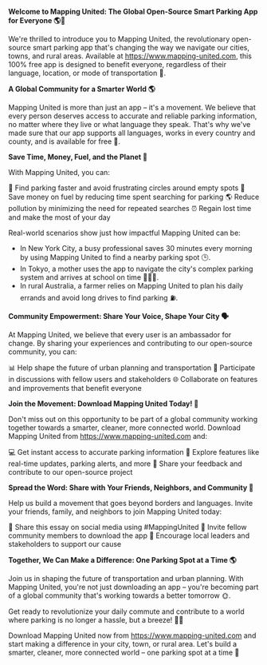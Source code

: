 **Welcome to Mapping United: The Global Open-Source Smart Parking App for Everyone 🌎🚗**

We're thrilled to introduce you to Mapping United, the revolutionary open-source smart parking app that's changing the way we navigate our cities, towns, and rural areas. Available at https://www.mapping-united.com, this 100% free app is designed to benefit everyone, regardless of their language, location, or mode of transportation 🌈.

**A Global Community for a Smarter World 🌎**

Mapping United is more than just an app – it's a movement. We believe that every person deserves access to accurate and reliable parking information, no matter where they live or what language they speak. That's why we've made sure that our app supports all languages, works in every country and county, and is available for free 🌟.

**Save Time, Money, Fuel, and the Planet 🌱**

With Mapping United, you can:

🚗 Find parking faster and avoid frustrating circles around empty spots
💸 Save money on fuel by reducing time spent searching for parking
🌎 Reduce pollution by minimizing the need for repeated searches
⏰ Regain lost time and make the most of your day

Real-world scenarios show just how impactful Mapping United can be:

* In New York City, a busy professional saves 30 minutes every morning by using Mapping United to find a nearby parking spot 🕒.
* In Tokyo, a mother uses the app to navigate the city's complex parking system and arrives at school on time 👩‍👧‍👦.
* In rural Australia, a farmer relies on Mapping United to plan his daily errands and avoid long drives to find parking ⛽️.

**Community Empowerment: Share Your Voice, Shape Your City 🗣️**

At Mapping United, we believe that every user is an ambassador for change. By sharing your experiences and contributing to our open-source community, you can:

📊 Help shape the future of urban planning and transportation
💬 Participate in discussions with fellow users and stakeholders
🌐 Collaborate on features and improvements that benefit everyone

**Join the Movement: Download Mapping United Today! 🎉**

Don't miss out on this opportunity to be part of a global community working together towards a smarter, cleaner, more connected world. Download Mapping United from https://www.mapping-united.com and:

💻 Get instant access to accurate parking information
📲 Explore features like real-time updates, parking alerts, and more
👫 Share your feedback and contribute to our open-source project

**Spread the Word: Share with Your Friends, Neighbors, and Community 🌟**

Help us build a movement that goes beyond borders and languages. Invite your friends, family, and neighbors to join Mapping United today:

📱 Share this essay on social media using #MappingUnited
👥 Invite fellow community members to download the app
💬 Encourage local leaders and stakeholders to support our cause

**Together, We Can Make a Difference: One Parking Spot at a Time 🌎**

Join us in shaping the future of transportation and urban planning. With Mapping United, you're not just downloading an app – you're becoming part of a global community that's working towards a better tomorrow 🌞.

Get ready to revolutionize your daily commute and contribute to a world where parking is no longer a hassle, but a breeze! 🚗💨

Download Mapping United now from https://www.mapping-united.com and start making a difference in your city, town, or rural area. Let's build a smarter, cleaner, more connected world – one parking spot at a time 🌟